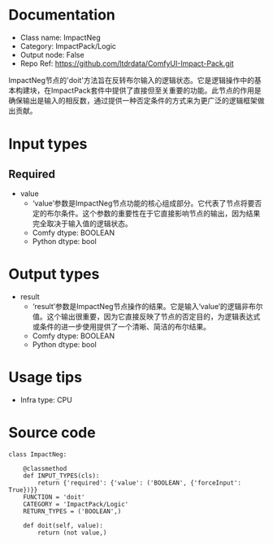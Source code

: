 # Documentation
- Class name: ImpactNeg
- Category: ImpactPack/Logic
- Output node: False
- Repo Ref: https://github.com/ltdrdata/ComfyUI-Impact-Pack.git

ImpactNeg节点的'doit'方法旨在反转布尔输入的逻辑状态。它是逻辑操作中的基本构建块，在ImpactPack套件中提供了直接但至关重要的功能。此节点的作用是确保输出是输入的相反数，通过提供一种否定条件的方式来为更广泛的逻辑框架做出贡献。

# Input types
## Required
- value
    - ‘value’参数是ImpactNeg节点功能的核心组成部分。它代表了节点将要否定的布尔条件。这个参数的重要性在于它直接影响节点的输出，因为结果完全取决于输入值的逻辑状态。
    - Comfy dtype: BOOLEAN
    - Python dtype: bool

# Output types
- result
    - ‘result’参数是ImpactNeg节点操作的结果。它是输入‘value’的逻辑非布尔值。这个输出很重要，因为它直接反映了节点的否定目的，为逻辑表达式或条件的进一步使用提供了一个清晰、简洁的布尔结果。
    - Comfy dtype: BOOLEAN
    - Python dtype: bool

# Usage tips
- Infra type: CPU

# Source code
```
class ImpactNeg:

    @classmethod
    def INPUT_TYPES(cls):
        return {'required': {'value': ('BOOLEAN', {'forceInput': True})}}
    FUNCTION = 'doit'
    CATEGORY = 'ImpactPack/Logic'
    RETURN_TYPES = ('BOOLEAN',)

    def doit(self, value):
        return (not value,)
```